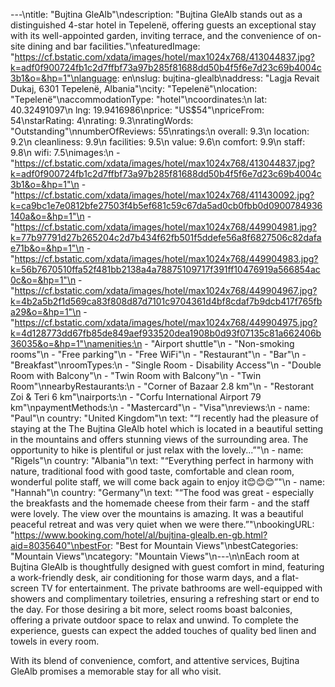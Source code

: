 ---\ntitle: "Bujtina GleAlb"\ndescription: "Bujtina GleAlb stands out as a distinguished 4-star hotel in Tepelenë, offering guests an exceptional stay with its well-appointed garden, inviting terrace, and the convenience of on-site dining and bar facilities."\nfeaturedImage: "https://cf.bstatic.com/xdata/images/hotel/max1024x768/413044837.jpg?k=adf0f900724fb1c2d7ffbf73a97b285f81688dd50b4f5f6e7d23c69b4004c3b1&o=&hp=1"\nlanguage: en\nslug: bujtina-glealb\naddress: "Lagja Revait Dukaj, 6301 Tepelenë, Albania"\ncity: "Tepelenë"\nlocation: "Tepelenë"\naccommodationType: "hotel"\ncoordinates:\n  lat: 40.32491097\n  lng: 19.9416986\nprice: "US$54"\npriceFrom: 54\nstarRating: 4\nrating: 9.3\nratingWords: "Outstanding"\nnumberOfReviews: 55\nratings:\n  overall: 9.3\n  location: 9.2\n  cleanliness: 9.9\n  facilities: 9.5\n  value: 9.6\n  comfort: 9.9\n  staff: 9.8\n  wifi: 7.5\nimages:\n  - "https://cf.bstatic.com/xdata/images/hotel/max1024x768/413044837.jpg?k=adf0f900724fb1c2d7ffbf73a97b285f81688dd50b4f5f6e7d23c69b4004c3b1&o=&hp=1"\n  - "https://cf.bstatic.com/xdata/images/hotel/max1024x768/411430092.jpg?k=ca9bc1e7e0812bfe27503f4b5ef681c59c67da5ad0cb0fbb0d0900784936140a&o=&hp=1"\n  - "https://cf.bstatic.com/xdata/images/hotel/max1024x768/449904981.jpg?k=77b97791d27b265204c2d7b434f62fb501f5ddefe56a8f6827506c82dafae71b&o=&hp=1"\n  - "https://cf.bstatic.com/xdata/images/hotel/max1024x768/449904983.jpg?k=56b7670510ffa52f481bb2138a4a78875109717f391ff10476919a566854ac0c&o=&hp=1"\n  - "https://cf.bstatic.com/xdata/images/hotel/max1024x768/449904967.jpg?k=4b2a5b2f1d569ca83f808d87d7101c9704361d4bf8cdaf7b9dcb417f765fba29&o=&hp=1"\n  - "https://cf.bstatic.com/xdata/images/hotel/max1024x768/449904975.jpg?k=4d128773dd67fb85de849aef933520dea1908b0d93f07135c81a662406b36035&o=&hp=1"\namenities:\n  - "Airport shuttle"\n  - "Non-smoking rooms"\n  - "Free parking"\n  - "Free WiFi"\n  - "Restaurant"\n  - "Bar"\n  - "Breakfast"\nroomTypes:\n  - "Single Room - Disability Access"\n  - "Double Room with Balcony"\n  - "Twin Room with Balcony"\n  - "Twin Room"\nnearbyRestaurants:\n  - "Corner of Bazaar 2.8 km"\n  - "Restorant Zoi & Teri 6 km"\nairports:\n  - "Corfu International Airport 79 km"\npaymentMethods:\n  - "Mastercard"\n  - "Visa"\nreviews:\n  - name: "Paul"\n    country: "United Kingdom"\n    text: "“I recently had the pleasure of staying at the The Bujtina GleAlb hotel which is located in a beautiful setting in the mountains and offers stunning views of the surrounding area. The opportunity to hike is plentiful or just relax with the lovely...”"\n  - name: "Rigels"\n    country: "Albania"\n    text: "“Everything perfect in harmony with nature, traditional food with good taste, comfortable and clean room, wonderful polite staff, we will come back again to enjoy it😊😊😊”"\n  - name: "Hannah"\n    country: "Germany"\n    text: "“The food was great - especially the breakfasts and the homemade cheese from their farm - and the staff were lovely. The view over the mountains is amazing. It was a beautiful peaceful retreat and was very quiet when we were there.”"\nbookingURL: "https://www.booking.com/hotel/al/bujtina-glealb.en-gb.html?aid=8035640"\nbestFor: "Best for Mountain Views"\nbestCategories: "Mountain Views"\ncategory: "Mountain Views"\n---\n\nEach room at Bujtina GleAlb is thoughtfully designed with guest comfort in mind, featuring a work-friendly desk, air conditioning for those warm days, and a flat-screen TV for entertainment. The private bathrooms are well-equipped with showers and complimentary toiletries, ensuring a refreshing start or end to the day. For those desiring a bit more, select rooms boast balconies, offering a private outdoor space to relax and unwind. To complete the experience, guests can expect the added touches of quality bed linen and towels in every room.

With its blend of convenience, comfort, and attentive services, Bujtina GleAlb promises a memorable stay for all who visit.